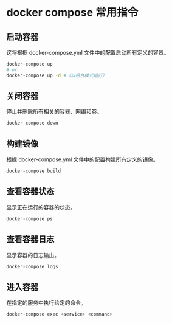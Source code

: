 # docker compose 常用指令

## 启动容器

这将根据 docker-compose.yml 文件中的配置启动所有定义的容器。

```bash
docker-compose up
# or
docker-compose up -d #（以后台模式运行）
```

## 关闭容器

停止并删除所有相关的容器、网络和卷。

```bash
docker-compose down
```

## 构建镜像

根据 docker-compose.yml 文件中的配置构建所有定义的镜像。

```bash
docker-compose build
```

## 查看容器状态

显示正在运行的容器的状态。

```bash
docker-compose ps
```

## 查看容器日志

显示容器的日志输出。

```bash
docker-compose logs
```

## 进入容器

在指定的服务中执行给定的命令。

```bash
docker-compose exec <service> <command>
```
